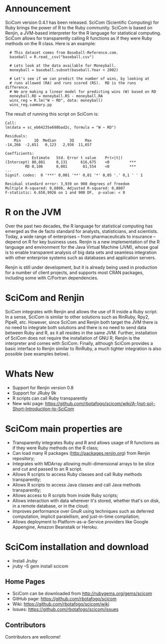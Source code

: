 # Announcement

SciCom version 0.4.1 has been released.  SciCom (Scientific Computing)
for Ruby brings the power of R to the Ruby community. SciCom is based
on Renjin, a JVM-based interpreter for the R language for statistical
computing.  SciCom allows for transparently calling R functions as
if they were Ruby methods on the R class.  Here is an example:

      # This dataset comes from Baseball-Reference.com.
      baseball = R.read__csv("baseball.csv")
      
      # Lets look at the data available for Moneyball.
      moneyball = baseball.subset(baseball.Year < 2002)

      # Let's see if we can predict the number of wins, by looking at
      # runs allowed (RA) and runs scored (RS).  RD is the runs difference.
      # We are making a linear model for predicting wins (W) based on RD
      moneyball.RD = moneyball.RS - moneyball.RA
      wins_reg = R.lm("W ~ RD", data: moneyball)
      wins_reg.summary.pp

The result of running this script on SciCom is:

    Call:
    lm(data = sc_eb64235e698bad2c, formula = "W ~ RD")

    Residuals:
        Min      1Q  Median      3Q     Max
    -14,266  -2,651   0,123   2,936  11,657

    Coefficients:
                Estimate   Std. Error t value    Pr(>|t|)             
    (Intercept) 80,881     0,131      616,675    <0         ***       
             RD 0,106      0,001       81,554    <0         ***       
    ---
    Signif. codes:  0 '***' 0,001 '**' 0,01 '*' 0,05 '.' 0,1 ' ' 1 

    Residual standard error: 3,939 on 900 degrees of freedom
    Multiple R-squared: 0,8808,	Adjusted R-squared: 0,8807 
    F-statistic: 6.650,9926 on 1 and 900 DF,  p-value: < 0 


R on the JVM
============

Over the past two decades, the R language for statistical computing
has emerged as the de facto standard for analysts, statisticians, and
scientists. Today, a wide range of enterprises – from pharmaceuticals
to insurance – depend on R for key business uses. Renjin is a new
implementation of the R language and environment for the Java Virtual
Machine (JVM), whose goal is to enable transparent analysis of big
data sets and seamless integration with other enterprise systems such
as databases and application servers.

Renjin is still under development, but it is already being used in
production for a number of client projects, and supports most CRAN
packages, including some with C/Fortran dependencies.

SciCom and Renjin
=================

SciCom integrates with Renjin and allows the use of R inside a Ruby
script. In a sense, SciCom is similar to other solutions such as
RinRuby, Rpy2, PipeR, etc. However, since SciCom and Renjin both
target the JVM there is no need to integrate both solutions and there
is no need to send data between Ruby and R, as it all resides in the
same JVM. Further, installation of SciCom does not require the
installation of GNU R; Renjin is the interpreter and comes with
SciCom. Finally, although SciCom provides a basic interface to Renjin
similar to RinRuby, a much tighter integration is also possible (see
examples below).

Whats New
=========

* Support for Renjin version 0.8
* Support for JRuby 9k
* R scripts can call Ruby transparently
* New wiki page: https://github.com/rbotafogo/scicom/wiki/A-(not-so)-Short-Introduction-to-SciCom

SciCom main properties are
==========================

* Transparently integrates Ruby and R and allows usage of R functions as if they were
Ruby methods on the R class;
* Can load many R packages (http://packages.renjin.org) from Renjin repository;
* Integrates with MDArray allowing multi-dimensional arrays to be slice and cut and
passed to an R script.
* Allows R scripts to access Ruby classes and call Ruby methods transparently;
* Allows R scripts to access Java classes and call Java methods transparently;
* Allows access to R scripts from inside Ruby scripts;
* Allows interaction with data wherever it's stored, whether that's on disk, in a
remote database, or in the cloud;
* Improves performance over GnuR using techniques such as deferred computation, implicit
paralellism, and just-in-time compilation;
* Allows deployment to Platform-as-a-Service providers like Google Appengine, Amazon
Beanstalk or Heroku.

SciCom installation and download
================================
* Install Jruby
* jruby –S gem install scicom

## Home Pages

* SciCom can be downloaded from <http://rubygems.org/gems/scicom>
* GitHub page: <https://github.com/rbotafogo/scicom>
* Wiki: <https://github.com/rbotafogo/scicom/wiki>
* Issues: <https://github.com/rbotafogo/scicom/issues>

## Contributors

Contributors are wellcome!

